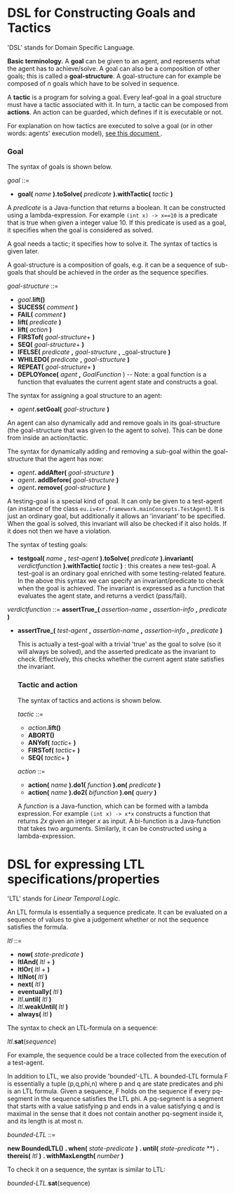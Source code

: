 # DSL for Constructing Goals and Tactics

'DSL' stands for Domain Specific Language.

**Basic terminology.** A **goal** can be given to an agent, and represents what the agent has to achieve/solve. A goal can also be a composition of other goals; this is called a **goal-structure**. A goal-structure can for example be composed of *n* goals which have to be solved in sequence.

A **tactic** is a program for solving a goal. Every leaf-goal in a goal structure must have a tactic associated with it. In turn, a tactic can be composed from **actions**. An action can be guarded, which defines if it is executable or not.

For explanation on how tactics are executed to solve a goal (or in other words: agents' execution model), [see this document ](aplibConcepts.md).


### Goal

The syntax of goals is shown below.

_goal_ ::=
  * **goal(** _name_ **).toSolve(** _predicate_ **).withTactic(** _tactic_ **)**

A _predicate_ is a Java-function that returns a boolean. It can be constructed using a lambda-expression. For example `(int x) -> x==10` is a predicate that is true when given a integer value 10. If this predicate is used as a goal, it specifies when the goal is considered as solved.

A goal needs a tactic; it specifies how to solve it.  The syntax of tactics is given later.

A goal-structure is a composition of goals, e.g. it can be a sequence of sub-goals that should be achieved in the order as the sequence specifies.

_goal-structure_ ::=
  * _goal_**.lift()**
  * **SUCESS(** _comment_ **)**
  * **FAIL(** _comment_ **)**
  * **lift(** _predicate_ **)**
  * **lift(** _action_ **)**
  * **FIRSTof(** _goal-structure_+ **)**
  * **SEQ(** _goal-structure_+ **)**
  * **IFELSE(** _predicate_ **,** _goal-structure_ **,** _goal-structure **)**
  * **WHILEDO(** _predicate_ **,** _goal-structure_ **)**
  * **REPEAT(** _goal-structure_+ **)**
  * **DEPLOYonce(** _agent_ **,** _GoalFunction_ )  -- Note: a goal function is a function that evaluates the current agent state and constructs a goal.

The syntax for assigning a goal structure to an agent:

 * _agent_**.setGoal(** _goal-structure_ **)**

An agent can also dynamically add and remove goals in its goal-structure (the goal-structure that was given to the agent to solve). This can be done from inside an action/tactic.

The syntax for dynamically adding and removing a sub-goal within the goal-structure that the agent has now:

 * _agent_**. addAfter(** _goal-structure_ **)**
 * _agent_**. addBefore(** _goal-structure_ **)**
 * _agent_**. remove(** _goal-structure_ **)**

A testing-goal is a special kind of goal. It can only be given to a test-agent (an instance of the class `eu.iv4xr.framework.mainConcepts.TestAgent`).
It is just an ordinary goal, but additionally it allows an 'invariant' to be specified. When the goal is solved, this invariant will also be checked if it also holds. If it does not then we have a violation.

The syntax of testing goals:

 * **testgoal(** _name_ **,** _test-agent_ **).toSolve(** _predicate_ **).invariant(** _verdictfunction_ **).withTactic(** _tactic_ **)** : this creates a new test-goal. A test-goal is an ordinary goal enriched with some testing-related feature. In the above this syntax we can specify an invariant/predicate to check when the goal is achieved. The invariant is expressed as a function that evaluates the agent state, and returns a verdict (pass/fail).

  _verdictfunction_ ::= **assertTrue_(** _assertion-name_ **,** _assertion-info_ **,** _predicate_ **)**

* **assertTrue_(** _test-agent_ **,** _assertion-name_ **,** _assertion-info_ **,** _predicate_ **)**  

   This is actually a test-goal with a trivial 'true' as the goal to solve (so it will always be solved), and the asserted predicate as the invariant to check. Effectively, this checks whether the current agent state satisfies the invariant.

   ### Tactic and action

   The syntax of tactics and actions is shown below.

   _tactic_ ::=
     * _action_**.lift()**
     * **ABORT()**
     * **ANYof(** _tactic_+ **)**
     * **FIRSTof(** _tactic_+ **)**
     * **SEQ(** _tactic_+ **)**

   _action_ ::=
     * **action(** _name_ **).do1(** _function_ **).on(** _predicate_ **)**
     * **action(** _name_ **).do2(** _bifunction_ **).on(** _query_ **)**

   A _function_ is a Java-function, which can be formed with a lambda expression. For example `(int x) -> x*x` constructs a function that returns _2x_ given an integer _x_ as input. A bi-function is a Java-function that takes two arguments. Similarly, it can be constructed using a lambda-expression.


# DSL for expressing LTL specifications/properties

'LTL' stands for _Linear Temporal Logic_.

An LTL formula is essentially a sequence predicate. It can be evaluated on a sequence of values to give a judgement whether or not the sequence satisfies the formula.

_ltl_ ::=

  * **now(** _state-predicate_ **)**
  * **ltlAnd(** _ltl_ + **)**
  * **ltlOr(** _ltl_ + **)**
  * **ltlNot(** _ltl_ **)**
  * **next(** _ltl_ **)**
  * **eventually(** _ltl_ **)**
  * _ltl_**.until(** _ltl_ **)**
  * _ltl_**.weakUntil(** _ltl_ **)**
  * **always(** _ltl_ **)**

The syntax to check an LTL-formula on a sequence:

_ltl_.**sat**(_sequence_)

For example, the sequence could be a trace collected from the execution of a test-agent.

In addition to LTL, we also provide 'bounded'-LTL. A bounded-LTL formula F is essentially a tuple (p,q,phi,n) where p and q are state predicates and phi is an LTL formula. Given a sequence, F holds on the sequence if every pq-segment in the sequence satisfies the LTL phi. A pq-segment is a segment that starts with a value satisfying p and ends in a value satisfying q and is maximal in the sense that it does not contain another pq-segment inside it, and its length is at most n.

_bounded-LTL_ ::=

  **new BoundedLTL()**
  **. when(** _state-predicate_ **)**
  **. until(** _state-predicate_ **)
  **. thereis(** _ltl_ **)**
  **. withMaxLength(** _number_ **)**

To check it on a sequence, the syntax is similar to LTL:

_bounded-LTL_.**sat**(sequence)
